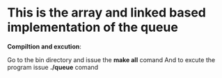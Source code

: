 
# This is the array and linked based implementation of the queue

**Compiltion and excution**:

Go to the bin directory and issue the **make all** comand
And to excute the program issue **./queue** comand
